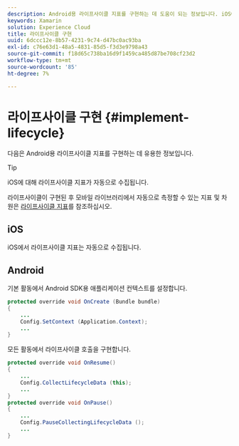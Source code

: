 ```yaml
---
description: Android용 라이프사이클 지표를 구현하는 데 도움이 되는 정보입니다. iOS에 대해 라이프사이클 지표가 자동으로 수집됩니다.
keywords: Xamarin
solution: Experience Cloud
title: 라이프사이클 구현
uuid: 6dccc12e-8b57-4231-9c74-d47bc0ac93ba
exl-id: c76e63d1-48a5-4831-85d5-f3d3e9798a43
source-git-commit: f18d65c738ba16d9f1459ca485d87be708cf23d2
workflow-type: tm+mt
source-wordcount: '85'
ht-degree: 7%

---
```


# 라이프사이클 구현 {#implement-lifecycle}

다음은 Android용 라이프사이클 지표를 구현하는 데 유용한 정보입니다.

>[!TIP]
>
>iOS에 대해 라이프사이클 지표가 자동으로 수집됩니다.

라이프사이클이 구현된 후 모바일 라이브러리에서 자동으로 측정할 수 있는 지표 및 차원은 [라이프사이클 지표](/help/ios/metrics.md)를 참조하십시오.

## iOS

iOS에서 라이프사이클 지표는 자동으로 수집됩니다.

## Android

기본 활동에서 Android SDK용 애플리케이션 컨텍스트를 설정합니다.

```java
protected override void OnCreate (Bundle bundle) 
{
    ... 
    Config.SetContext (Application.Context); 
    ... 
}
```

모든 활동에서 라이프사이클 호출을 구현합니다.

```java
protected override void OnResume()
{
    ...
    Config.CollectLifecycleData (this);
    ...
}
protected override void OnPause() 
{
    ...
    Config.PauseCollectingLifecycleData ();
    ...
}
```
